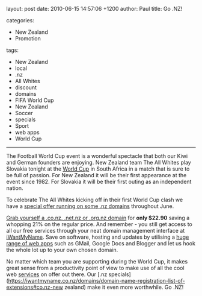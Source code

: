 layout: post
date: 2010-06-15 14:57:06 +1200
author: Paul
title: Go .NZ!

categories:
  - New Zealand
  - Promotion

tags:
  - New Zealand
  - local
  - .nz
  - All Whites
  - discount
  - domains
  - FIFA World Cup
  - New Zealand
  - Soccer
  - specials
  - Sport
  - web apps
  - World Cup

----

The Football World Cup event is a wonderful spectacle that both our Kiwi and German 
founders are enjoying. New Zealand team The All Whites play Slovakia tonight at the [World Cup](http://www.fifa.com/worldcup/ "FIFA World Cup") in South Africa in a match that is sure to be full of passion. For New Zealand it will be their first appearance at the event since 1982. For Slovakia it will be their first outing as an independent nation. 

To celebrate The All Whites kicking off in their first World Cup clash we have a [special offer running on some .nz domains](https://iwantmyname.co.nz/domains/co.nz-kiwi-domain-name-registration-for-new-zealand) throughout June.

[Grab yourself a .co.nz, .net.nz or .org.nz domain](https://iwantmyname.co.nz/domains/co.nz-kiwi-domain-name-registration-for-new-zealand) for **only $22.90** saving a whopping 21% on the regular price. And remember - you still get access to all our free services through your neat domain management interface at [iWantMyName](https://iwantmyname.co.nz/). Save on software, hosting and updates by utilising a [huge range of web apps](https://iwantmyname.co.nz/features/custom-domain-applications-and-dns#web-app-directory) such as GMail, Google Docs and Blogger and let us hook the whole lot up to your own chosen domain.

No matter which team you are supporting during the World Cup, it makes great sense from a productivity point of view to make use of all the cool web [services](https://iwantmyname.co.nz/services) on offer out there. Our [.nz specials](https://iwantmyname.co.nz/domains/domain-name-registration-list-of-extensions#co.nz-new zealand) make it even more worthwhile. Go .NZ!

